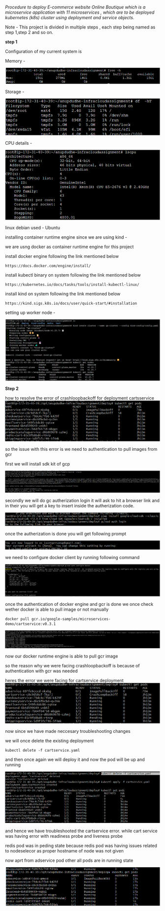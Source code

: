 *Procedure to deploy E-commerce website Online Boutique which is a microservice application with 11 microservices , which are to be deployed kubernetes (k8s) cluster using deployment and service objects.*

Note - This project is divided in multiple steps , each step being named
as step 1,step 2 and so on. 

**step 1**

Configuration of my current system is

Memory -

![alt text](image.png)

Storage -

![alt text](image-1.png)

CPU details -

![alt text](image-2.png)

linux debian used - Ubuntu

installing container runtime engine since we are using kind -

we are usng docker as container runtime engine for this project

install docker engine following the link mentioned below
```
https://docs.docker.com/engine/install/

```
install kubectl binary on system following the link mentioned below 

```
https://kubernetes.io/docs/tasks/tools/install-kubectl-linux/
```

install kind on system following the link mentioned below
```
https://kind.sigs.k8s.io/docs/user/quick-start/#installation
```

setting up worker node -

![alt text](image-3.png)


**Step 2**


how to resolve the error of crashloopbackoff for deployment cartsservice
![alt text](image-5.png)

so the issue with this error is we need to authentication to pull images
from gcr

first we will install sdk kit of gcp

![alt text](image-6.png)

secondly we will do gc autherization login 
it will ask to hit a browser link and in their you will get a key to insert inside the autherization code.

![alt text](image-4.png)

once the autherization is done you will get following prompt

![alt text](image-9.png)

we need to configure docker client by running following command

![alt text](image-7.png)

once the authentication of docker engine and gcr is done
we once check wether docker is able to pull image or not manually
```
docker pull gcr.io/google-samples/microservices-demo/cartservice:v0.3.1
```
![alt text](image-8.png)

now our docker runtime engine is able to pull gcr image

so the reason why we were facing crashloopbackoff is because 
of authentication with gcr was needed 

heres the error we were facing for cartservice deployment
![alt text](image-10.png)

now since we have made neccesary troubleshooting changes

we will once delete the existing deployment

```
kubectl delete -f cartservice.yaml
```

and then once again we will deploy it and now the pod will be up and running

![alt text](image-11.png)

and hence we have troubleshooted the cartservice error.
while cart service was having error with readiness probe and liveness probe

redis pod was in peding state because
redis pod was having issues related to nodeselecor as proper hostname of node was not given


now aprt from adservice pod other all pods are in running state

![alt text](image-12.png)

